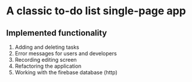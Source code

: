 # A classic to-do list single-page app

## Implemented functionality

1.	Adding and deleting tasks
2.	Error messages for users and developers
3.	Recording editing screen
4.	Refactoring the application
5.	Working with the firebase database (http)
